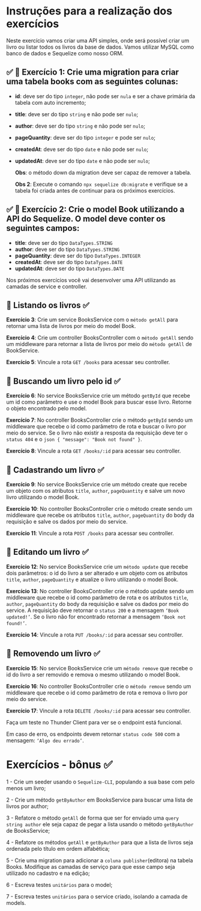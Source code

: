 # Instruções para a realização dos exercícios

Neste exercício vamos criar uma API simples, onde será possível criar um livro ou listar todos os livros da base de dados. Vamos utilizar MySQL como banco de dados e Sequelize como nosso ORM.

## ✅ 🚀 **Exercício 1**: Crie uma migration para criar uma tabela books com as seguintes colunas:

- **id**: deve ser do tipo `integer`, não pode ser `nula` e ser a chave primária da tabela com auto incremento;
- **title**: deve ser do tipo `string` e não pode ser `nulo`;
- **author**: deve ser do tipo `string` e não pode ser `nulo`;
- **pageQuantity**: deve ser do tipo `integer` e pode ser `nulo`;
- **createdAt**: deve ser do tipo `date` e não pode ser `nulo`;
- **updatedAt**: deve ser do tipo `date` e não pode ser `nulo`;

  **Obs**: o método down da migration deve ser capaz de remover a tabela.

  **Obs 2**: Execute o comando `npx sequelize db:migrate` e verifique se a tabela foi criada antes de continuar para os próximos exercícios.

## ✅ 🚀 **Exercício 2**: Crie o model Book utilizando a API do Sequelize. O model deve conter os seguintes campos:

- **title**: deve ser do tipo `DataTypes.STRING`
- **author**: deve ser do tipo `DataTypes.STRING`
- **pageQuantity**: deve ser do tipo `DataTypes.INTEGER`
- **createdAt**: deve ser do tipo `DataTypes.DATE`
- **updatedAt**: deve ser do tipo `DataTypes.DATE`

Nos próximos exercícios você vai desenvolver uma API utilizando as camadas de service e controller.

## 🚀 Listando os livros ✅

**Exercício 3**: Crie um service BooksService com o `método getAll` para retornar uma lista de livros por meio do model Book.

**Exercício 4**: Crie um controller BooksController com o `método getAll` sendo um middleware para retornar a lista de livros por meio do `método getAll` de BookService.

**Exercício 5**: Vincule a rota `GET /books` para acessar seu controller.

## 🚀 Buscando um livro pelo id ✅

**Exercício 6**: No service BooksService crie um método `getById` que recebe um id como parâmetro e use o model Book para buscar esse livro. Retorne o objeto encontrado pelo model.

**Exercício 7**: No controller BooksController crie o método `getById` sendo um middleware que recebe o id como parâmetro de rota e buscar o livro por meio do service. Se o livro não existir a resposta da requisição deve ter o `status 404` e o `json { "message": "Book not found" }`.

**Exercício 8**: Vincule a rota `GET /books/:id` para acessar seu controller.

## 🚀 Cadastrando um livro ✅

**Exercício 9**: No service BooksService crie um método create que recebe um objeto com os atributos `title`, `author`, `pageQuantity` e salve um novo livro utilizando o model Book.

**Exercício 10**: No controller BooksController crie o método create sendo um middleware que recebe os atributos `title`, `author`, `pageQuantity` do body da requisição e salve os dados por meio do service.

**Exercício 11**: Vincule a rota `POST /books` para acessar seu controller.

## 🚀 Editando um livro ✅

**Exercício 12**: No service BooksService crie um `método update` que recebe dois parâmetros: o id do livro a ser alterado e um objeto com os atributos `title`, `author`, `pageQuantity` e atualize o livro utilizando o model Book.

**Exercício 13**: No controller BooksController crie o método update sendo um middleware que recebe o id como parâmetro de rota e os atributos `title`, `author`, `pageQuantity` do body da requisição e salve os dados por meio do service. A requisição deve retornar o `status 200` e a mensagem `‘Book updated!’`. Se o livro não for encontrado retornar a mensagem `‘Book not found!’`.

**Exercício 14**: Vincule a rota `PUT /books/:id` para acessar seu controller.

## 🚀 Removendo um livro ✅

**Exercício 15**: No service BooksService crie um `método remove` que recebe o id do livro a ser removido e remova o mesmo utilizando o model Book.

**Exercício 16**: No controller BooksController crie o `método remove` sendo um middleware que recebe o id como parâmetro de rota e remova o livro por meio do service.

**Exercício 17**: Vincule a rota `DELETE /books/:id` para acessar seu controller.

Faça um teste no Thunder Client para ver se o endpoint está funcional.

Em caso de erro, os endpoints devem retornar `status code 500` com a mensagem: `‘Algo deu errado’`.


# Exercícios - bônus ✅

1 - Crie um seeder usando o `Sequelize-CLI`, populando a sua base com pelo menos um livro;

2 - Crie um método `getByAuthor` em BooksService para buscar uma lista de livros por author;

3 - Refatore o método `getAll` de forma que ser for enviado uma `query string author` ele seja capaz de pegar a lista usando o método `getByAuthor` de BooksService;

4 - Refatore os métodos `getAll` e `getByAuthor` para que a lista de livros seja ordenada pelo título em ordem alfabética;

5 - Crie uma migration para adicionar a `coluna publisher`(editora) na tabela Books. Modifique as camadas de serviço para que esse campo seja utilizado no cadastro e na edição;

6 - Escreva testes `unitários` para o model;

7 - Escreva testes `unitários` para o service criado, isolando a camada de models.

